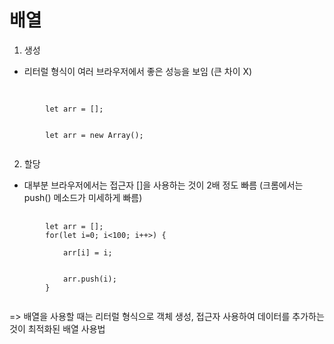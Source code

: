 # 배열
1. 생성
- 리터럴 형식이 여러 브라우저에서 좋은 성능을 보임 (큰 차이 X)
<pre>
    <code>
        <!-- 리터럴 형식 -->
        let arr = [];

        <!-- 생성자 형식 -->
        let arr = new Array();
    </code>
</pre>

2. 할당
- 대부분 브라우저에서는 접근자 []을 사용하는 것이 2배 정도 빠름 (크롬에서는 push() 메소드가 미세하게 빠름)
<pre>
    <code>
        let arr = [];
        for(let i=0; i<100; i++>) {
            <!-- 접근자 -->
            arr[i] = i;

            <!-- 메소드 -->
            arr.push(i);
        }
    </code>
</pre>

=> 배열을 사용할 때는 리터럴 형식으로 객체 생성, 접근자 사용하여 데이터를 추가하는 것이 최적화된 배열 사용법